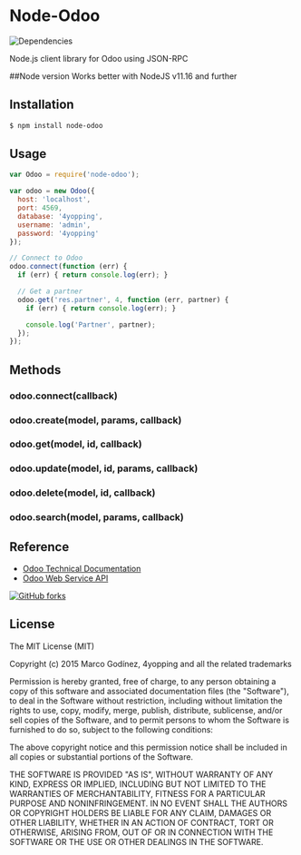 # Node-Odoo
![Dependencies](https://david-dm.org/4yopping/node-odoo.svg)

Node.js client library for Odoo using JSON-RPC

##Node version
Works better with NodeJS v11.16 and further

## Installation

```bash
$ npm install node-odoo
```

## Usage

```js
var Odoo = require('node-odoo');

var odoo = new Odoo({
  host: 'localhost',
  port: 4569,
  database: '4yopping',
  username: 'admin',
  password: '4yopping'
});

// Connect to Odoo
odoo.connect(function (err) {
  if (err) { return console.log(err); }

  // Get a partner
  odoo.get('res.partner', 4, function (err, partner) {
    if (err) { return console.log(err); }

    console.log('Partner', partner);
  });
});
```

## Methods

### odoo.connect(callback)
### odoo.create(model, params, callback)
### odoo.get(model, id, callback)
### odoo.update(model, id, params, callback)
### odoo.delete(model, id, callback)
### odoo.search(model, params, callback)

## Reference

* [Odoo Technical Documentation](https://www.odoo.com/documentation/8.0)
* [Odoo Web Service API](https://www.odoo.com/documentation/8.0/api_integration.html)

[![GitHub forks](https://img.shields.io/github/forks/Naereen/StrapDown.js.svg?style=social&label=Fork&maxAge=2592000)](https://GitHub.com/Naereen/StrapDown.js/network/)


## License

The MIT License (MIT)

Copyright (c) 2015 Marco Godínez, 4yopping and all the related trademarks

Permission is hereby granted, free of charge, to any person obtaining a copy
of this software and associated documentation files (the "Software"), to deal
in the Software without restriction, including without limitation the rights
to use, copy, modify, merge, publish, distribute, sublicense, and/or sell
copies of the Software, and to permit persons to whom the Software is
furnished to do so, subject to the following conditions:

The above copyright notice and this permission notice shall be included in
all copies or substantial portions of the Software.

THE SOFTWARE IS PROVIDED "AS IS", WITHOUT WARRANTY OF ANY KIND, EXPRESS OR
IMPLIED, INCLUDING BUT NOT LIMITED TO THE WARRANTIES OF MERCHANTABILITY,
FITNESS FOR A PARTICULAR PURPOSE AND NONINFRINGEMENT. IN NO EVENT SHALL THE
AUTHORS OR COPYRIGHT HOLDERS BE LIABLE FOR ANY CLAIM, DAMAGES OR OTHER
LIABILITY, WHETHER IN AN ACTION OF CONTRACT, TORT OR OTHERWISE, ARISING FROM,
OUT OF OR IN CONNECTION WITH THE SOFTWARE OR THE USE OR OTHER DEALINGS IN
THE SOFTWARE.
